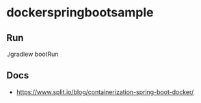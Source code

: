 # dockerspringbootsample


## Run

./gradlew bootRun

##  Docs

- https://www.split.io/blog/containerization-spring-boot-docker/

